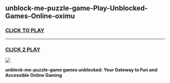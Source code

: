 
## unblock-me-puzzle-game-Play-Unblocked-Games-Online-oximu
<h3>
<a href="https://premium76.site?title=unblock-me-puzzle-game&ref=25A">CLICK TO PLAY</a></h3>
<hr>

<h3>
<a href="https://premium76.site?title=unblock-me-puzzle-game&ref=25A">CLICK 2 PLAY</a>
  
</h3>

<a href="https://premium76.site?title=unblock-me-puzzle-game&ref=25A"><img src="https://clearcache.store/games.png"></a>


**unblock-me-puzzle-game games unblocked: Your Gateway to Fun and Accessible Online Gaming**
